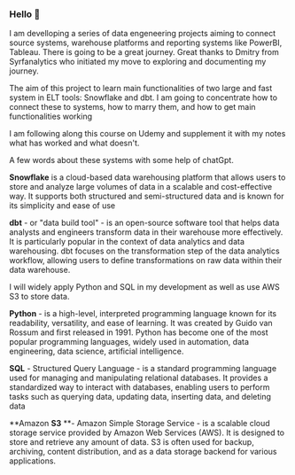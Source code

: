 ### Hello 👋

I am develloping a series of data engeneering projects aiming to connect source systems, warehouse platforms  and reporting systems like PowerBI, Tableau. 
There is going to be a great journey. 
Great thanks to Dmitry from Syrfanalytics who initiated my move to exploring and documenting my journey. 


The aim of this project to learn main functionalities of two large and fast system in ELT tools: Snowflake and dbt. I am going to concentrate how to connect these to systems, how to marry them, and how to get main functionalities working

I am following along this course on Udemy and supplement it with my notes what has worked and what doesn't.

A few words about these systems with some help of chatGpt. 

**Snowflake** is a cloud-based data warehousing platform that allows users to store and analyze large volumes of data in a scalable and cost-effective way. It supports both structured and semi-structured data and is known for its simplicity and ease of use

**dbt** - or "data build tool" - is an open-source software tool that helps data analysts and engineers transform data in their warehouse more effectively. It is particularly popular in the context of data analytics and data warehousing. dbt focuses on the transformation step of the data analytics workflow, allowing users to define transformations on raw data within their data warehouse.

I will widely apply Python and SQL in my development as well as use AWS S3 to store data. 

**Python** - is a high-level, interpreted programming language known for its readability, versatility, and ease of learning. It was created by Guido van Rossum and first released in 1991. Python has become one of the most popular programming languages, widely used in automation, data engineering, data science, artificial intelligence.

**SQL**  -  Structured Query Language -  is a standard programming language used for managing and manipulating relational databases. It provides a standardized way to interact with databases, enabling users to perform tasks such as querying data, updating data, inserting data, and deleting data

**Amazon **S3** **- Amazon Simple Storage Service -  is a scalable cloud storage service provided by Amazon Web Services (AWS). It is designed to store and retrieve any amount of data. S3 is often used for backup, archiving, content distribution, and as a data storage backend for various applications.






<!--
**sashamos/sashamos** is a ✨ _special_ ✨ repository because its `README.md` (this file) appears on your GitHub profile.

Here are some ideas to get you started:

- 🔭 I’m currently working on ...
- 🌱 I’m currently learning ...
- 👯 I’m looking to collaborate on ...
- 🤔 I’m looking for help with ...
- 💬 Ask me about ...
- 📫 How to reach me: ...
- 😄 Pronouns: ...
- ⚡ Fun fact: ...
-->
